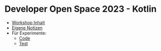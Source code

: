 # Developer Open Space 2023 - Kotlin

 * [Workshop Inhalt](./docs/content.md)
 * [Eigene Notizen](./docs/notes.md)
 * Für Experimente:
   * [Code](./src/main/kotlin/guru/drako/Fiddle.kt)
   * [Test](./src/test/kotlin/guru/drako/FiddleTest.kt)
